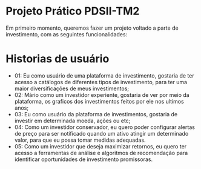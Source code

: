 # Projeto Prático PDSII-TM2
Em primeiro momento, queremos fazer um projeto voltado a parte de investimento, com as seguintes funcionalidades:
# Historias de usuário
 - 01: Eu como usuário de uma plataforma de investimento, gostaria de ter acesso a catálogos de diferentes tipos de investimento, para ter uma maior diversificações de meus investimentos;
 - 02: Mário como um investidor experiente, gostaria de ver por meio da plataforma, os graficos dos investimentos feitos por ele nos ultimos anos;
 - 03: Eu como usuário da plataforma de investimentos, gostaria de investir em determinada moeda, ações ou etc;
 - 04: Como um investidor conservador, eu quero poder configurar alertas de preço para ser notificado quando um ativo atingir um determinado valor, para que eu possa tomar medidas adequadas.
 - 05: Como um investidor que deseja maximizar retornos, eu quero ter acesso a ferramentas de análise e algoritmos de recomendação para identificar oportunidades de investimento promissoras.

